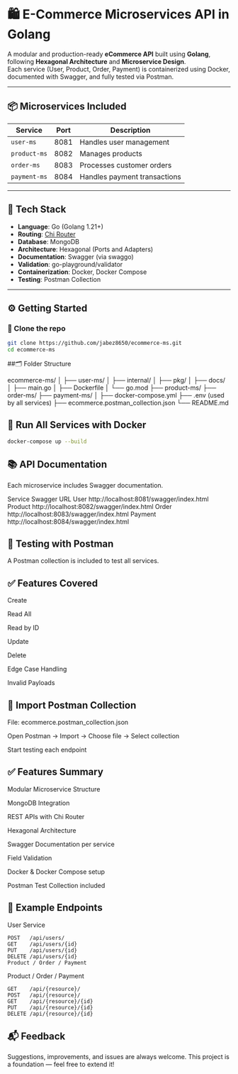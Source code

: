 # 🛍️ E-Commerce Microservices API in Golang

A modular and production-ready **eCommerce API** built using **Golang**, following **Hexagonal Architecture** and **Microservice Design**.  
Each service (User, Product, Order, Payment) is containerized using Docker, documented with Swagger, and fully tested via Postman.

---

## 📦 Microservices Included

| Service       | Port  | Description                   |
|---------------|-------|-------------------------------|
| `user-ms`     | 8081  | Handles user management       |
| `product-ms`  | 8082  | Manages products              |
| `order-ms`    | 8083  | Processes customer orders     |
| `payment-ms`  | 8084  | Handles payment transactions  |

---

## 🧱 Tech Stack

- **Language**: Go (Golang 1.21+)
- **Routing**: [Chi Router](https://github.com/go-chi/chi)
- **Database**: MongoDB
- **Architecture**: Hexagonal (Ports and Adapters)
- **Documentation**: Swagger (via swaggo)
- **Validation**: go-playground/validator
- **Containerization**: Docker, Docker Compose
- **Testing**: Postman Collection

---

## ⚙️ Getting Started

### 📁 Clone the repo

```bash
git clone https://github.com/jabez8650/ecommerce-ms.git
cd ecommerce-ms

```

##🗂️ Folder Structure

ecommerce-ms/
│
├── user-ms/
│   ├── internal/
│   ├── pkg/
│   ├── docs/
│   ├── main.go
│   ├── Dockerfile
│   └── go.mod
├── product-ms/
├── order-ms/
├── payment-ms/
│
├── docker-compose.yml
├── .env (used by all services)
├── ecommerce.postman_collection.json
└── README.md


## 🐳 Run All Services with Docker

```bash
docker-compose up --build

```


## 📚 API Documentation

Each microservice includes Swagger documentation.

Service	Swagger URL
User	http://localhost:8081/swagger/index.html
Product	http://localhost:8082/swagger/index.html
Order	http://localhost:8083/swagger/index.html
Payment	http://localhost:8084/swagger/index.html


## 🔁 Testing with Postman
A Postman collection is included to test all services.


## ✅ Features Covered
Create

Read All

Read by ID

Update

Delete

Edge Case Handling

Invalid Payloads


## 🔽 Import Postman Collection
File: ecommerce.postman_collection.json

Open Postman → Import → Choose file → Select collection

Start testing each endpoint


## ✅ Features Summary
 Modular Microservice Structure

 MongoDB Integration

 REST APIs with Chi Router

 Hexagonal Architecture

 Swagger Documentation per service

 Field Validation

 Docker & Docker Compose setup

 Postman Test Collection included


## 🧪 Example Endpoints
User Service

```GET    /api/users/
POST   /api/users/
GET    /api/users/{id}
PUT    /api/users/{id}
DELETE /api/users/{id}
Product / Order / Payment
```

Product / Order / Payment
```
GET    /api/{resource}/
POST   /api/{resource}/
GET    /api/{resource}/{id}
PUT    /api/{resource}/{id}
DELETE /api/{resource}/{id}
```

## 📬 Feedback
Suggestions, improvements, and issues are always welcome.
This project is a foundation — feel free to extend it!